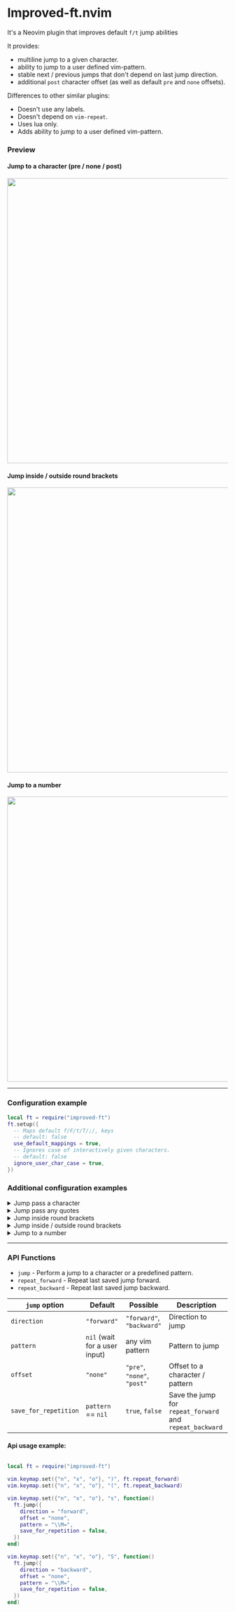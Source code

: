 # Improved-ft.nvim
It's a Neovim plugin that improves default `f/t` jump abilities

It provides:

- multiline jump to a given character.
- ability to jump to a user defined vim-pattern.
- stable next / previous jumps that don't depend on last jump direction.
- additional `post` character offset (as well as default `pre` and `none` offsets).

Differences to other similar plugins:

- Doesn't use any labels.
- Doesn't depend on `vim-repeat`.
- Uses lua only.
- Adds ability to jump to a user defined vim-pattern.

<!-- panvimdoc-ignore-start -->

### Preview
#### Jump to a character (pre / none / post)
<img src="https://github.com/backdround/improved-ft.nvim/assets/17349169/0931c570-e0ef-4eb1-940f-20c268262f1b" width="650px" />

#### Jump inside / outside round brackets
<img src="https://github.com/backdround/improved-ft.nvim/assets/17349169/c2994343-960d-4d4f-8ebc-e5fb8816212f" width="650px" />

#### Jump to a number
<img src="https://github.com/backdround/improved-ft.nvim/assets/17349169/83351908-4e68-4ace-9112-6511f29a9810" width="650px" />

---

<!-- panvimdoc-ignore-end -->

### Configuration example
```lua
local ft = require("improved-ft")
ft.setup({
  -- Maps default f/F/t/T/;/, keys
  -- default: false
  use_default_mappings = true,
  -- Ignores case of interactively given characters.
  -- default: false
  ignore_user_char_case = true,
})
```

### Additional configuration examples
<details><summary>Jump pass a character</summary>

```lua
-- Jump forward pass a given by user character.
vim.keymap.set({"n", "x", "o"}, "s", function()
  ft.jump({
    direction = "forward",
    offset = "post",
    pattern = nil,
  })
end)

-- Jump backward pass a given by user character.
vim.keymap.set({"n", "x", "o"}, "S", function()
  ft.jump({
    direction = "backward",
    offset = "post",
    pattern = nil,
  })
end)
```

</details>

<details><summary>Jump pass any quotes</summary>

```lua
-- Jump forward pass any quotes.
vim.keymap.set({"n", "x", "o"}, "s", function()
  ft.jump({
    direction = "forward",
    offset = "post",
    pattern = "\\v[\"'`]",
  })
end)

-- Jump backward pass any quotes.
vim.keymap.set({"n", "x", "o"}, "S", function()
  ft.jump({
    direction = "backward",
    offset = "post",
    pattern = "\\v[\"'`]",
  })
end)
```

</details>

<details><summary>Jump inside round brackets</summary>

```lua
-- Jump forward inside round brackets.
vim.keymap.set({"n", "x", "o"}, "s", function()
  ft.jump({
    direction = "forward",
    offset = "post",
    pattern = "\\M(",
  })
end)

-- Jump backward inside round brackets.
vim.keymap.set({"n", "x", "o"}, "S", function()
  ft.jump({
    direction = "backward",
    offset = "post",
    pattern = "\\M)",
  })
end)
```

</details>

<details><summary>Jump inside / outside round brackets</summary>

```lua
-- Jump forward inside / outside round brackets.
vim.keymap.set({"n", "x", "o"}, "s", function()
  ft.jump({
    direction = "forward",
    offset = "post",
    pattern = "\\v[()]",
    -- If you don't want to jump post ) that is the last character on the line.
    -- use this pattern: "\\v((|\\)$@!)"
  })
end)

-- Jump backward inside / outside round brackets.
vim.keymap.set({"n", "x", "o"}, "S", function()
  ft.jump({
    direction = "backward",
    offset = "post",
    pattern = "\\v[()]",
  })
end)
```

</details>

<details><summary>Jump to a number</summary>

```lua
-- Jump forward to a number.
vim.keymap.set({"n", "x", "o"}, "s", function()
  ft.jump({
    direction = "forward",
    offset = "none",
    pattern = "\\v\\d+",
  })
end)

-- Jump backward to a number.
vim.keymap.set({"n", "x", "o"}, "S", function()
  ft.jump({
    direction = "backward",
    offset = "none",
    pattern = "\\v\\d+",
  })
end)
```

</details>

<!-- panvimdoc-ignore-start -->

---

<!-- panvimdoc-ignore-end -->

### API Functions
- `jump` - Perform a jump to a character or a predefined pattern.
- `repeat_forward` - Repeat last saved jump forward.
- `repeat_backward` - Repeat last saved jump backward.

| `jump` option | Default | Possible | Description |
| --- | --- | --- | --- |
| `direction` | `"forward"` | `"forward"`, `"backward"` | Direction to jump |
| `pattern` | `nil` (wait for a user input) | any vim pattern | Pattern to jump |
| `offset` | `"none"` | `"pre"`, `"none"`, `"post"` | Offset to a character / pattern |
| `save_for_repetition` | `pattern` == `nil` | `true`, `false` | Save the jump for `repeat_forward` and `repeat_backward`

#### Api usage example:
```lua

local ft = require("improved-ft")

vim.keymap.set({"n", "x", "o"}, ")", ft.repeat_forward)
vim.keymap.set({"n", "x", "o"}, "(", ft.repeat_backward)

vim.keymap.set({"n", "x", "o"}, "s", function()
  ft.jump({
    direction = "forward",
    offset = "none",
    pattern = "\\M=",
    save_for_repetition = false,
  })
end)

vim.keymap.set({"n", "x", "o"}, "S", function()
  ft.jump({
    direction = "backward",
    offset = "none",
    pattern = "\\M=",
    save_for_repetition = false,
  })
end)
```
